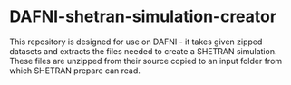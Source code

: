 # DAFNI-shetran-simulation-creator
This repository is designed for use on DAFNI - it takes given zipped datasets and extracts the files needed to create a SHETRAN simulation. These files are unzipped from their source copied to an input folder from which SHETRAN prepare can read.
